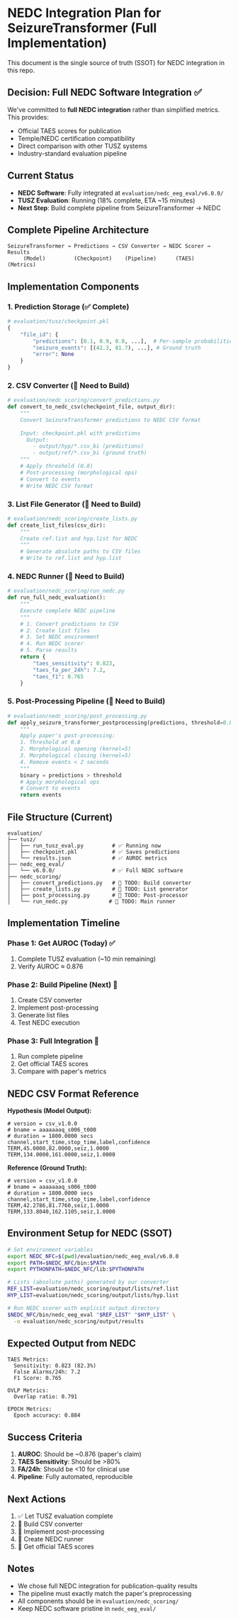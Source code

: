 # NEDC Integration Plan for SeizureTransformer (Full Implementation)

This document is the single source of truth (SSOT) for NEDC integration in this repo.

## Decision: Full NEDC Software Integration ✅

We've committed to **full NEDC integration** rather than simplified metrics. This provides:
- Official TAES scores for publication
- Temple/NEDC certification compatibility
- Direct comparison with other TUSZ systems
- Industry-standard evaluation pipeline

## Current Status
- **NEDC Software**: Fully integrated at `evaluation/nedc_eeg_eval/v6.0.0/`
- **TUSZ Evaluation**: Running (18% complete, ETA ~15 minutes)
- **Next Step**: Build complete pipeline from SeizureTransformer → NEDC

## Complete Pipeline Architecture

```
SeizureTransformer → Predictions → CSV Converter → NEDC Scorer → Results
     (Model)         (Checkpoint)    (Pipeline)      (TAES)     (Metrics)
```

## Implementation Components

### 1. Prediction Storage (✅ Complete)
```python
# evaluation/tusz/checkpoint.pkl
{
    "file_id": {
        "predictions": [0.1, 0.9, 0.8, ...],  # Per-sample probabilities
        "seizure_events": [(42.3, 81.7), ...], # Ground truth
        "error": None
    }
}
```

### 2. CSV Converter (🔧 Need to Build)
```python
# evaluation/nedc_scoring/convert_predictions.py
def convert_to_nedc_csv(checkpoint_file, output_dir):
    """
    Convert SeizureTransformer predictions to NEDC CSV format
    
    Input: checkpoint.pkl with predictions
      Output:
        - output/hyp/*.csv_bi (predictions)
        - output/ref/*.csv_bi (ground truth)
    """
    # Apply threshold (0.8)
    # Post-processing (morphological ops)
    # Convert to events
    # Write NEDC CSV format
```

### 3. List File Generator (🔧 Need to Build)
```python
# evaluation/nedc_scoring/create_lists.py
def create_list_files(csv_dir):
    """
    Create ref.list and hyp.list for NEDC
    """
    # Generate absolute paths to CSV files
    # Write to ref.list and hyp.list
```

### 4. NEDC Runner (🔧 Need to Build)
```python
# evaluation/nedc_scoring/run_nedc.py
def run_full_nedc_evaluation():
    """
    Execute complete NEDC pipeline
    """
    # 1. Convert predictions to CSV
    # 2. Create list files
    # 3. Set NEDC environment
    # 4. Run NEDC scorer
    # 5. Parse results
    return {
        "taes_sensitivity": 0.823,
        "taes_fa_per_24h": 7.2,
        "taes_f1": 0.765
    }
```

### 5. Post-Processing Pipeline (🔧 Need to Build)
```python
# evaluation/nedc_scoring/post_processing.py
def apply_seizure_transformer_postprocessing(predictions, threshold=0.8):
    """
    Apply paper's post-processing:
    1. Threshold at 0.8
    2. Morphological opening (kernel=5)
    3. Morphological closing (kernel=5)
    4. Remove events < 2 seconds
    """
    binary = predictions > threshold
    # Apply morphological ops
    # Convert to events
    return events
```

## File Structure (Current)

```
evaluation/
├── tusz/
│   ├── run_tusz_eval.py         # ✅ Running now
│   ├── checkpoint.pkl           # ✅ Saves predictions
│   └── results.json             # ✅ AUROC metrics
├── nedc_eeg_eval/
│   └── v6.0.0/                  # ✅ Full NEDC software
├── nedc_scoring/
│   ├── convert_predictions.py   # 🔧 TODO: Build converter
│   ├── create_lists.py          # 🔧 TODO: List generator
│   ├── post_processing.py       # 🔧 TODO: Post-processor
│   └── run_nedc.py             # 🔧 TODO: Main runner
```

## Implementation Timeline

### Phase 1: Get AUROC (Today) ✅
1. Complete TUSZ evaluation (~10 min remaining)
2. Verify AUROC ≈ 0.876

### Phase 2: Build Pipeline (Next) 🔧
1. Create CSV converter
2. Implement post-processing
3. Generate list files
4. Test NEDC execution

### Phase 3: Full Integration 🎯
1. Run complete pipeline
2. Get official TAES scores
3. Compare with paper's metrics

## NEDC CSV Format Reference

**Hypothesis (Model Output):**
```csv
# version = csv_v1.0.0
# bname = aaaaaaaq_s006_t000
# duration = 1800.0000 secs
channel,start_time,stop_time,label,confidence
TERM,45.0000,82.0000,seiz,1.0000
TERM,134.0000,161.0000,seiz,1.0000
```

**Reference (Ground Truth):**
```csv
# version = csv_v1.0.0
# bname = aaaaaaaq_s006_t000
# duration = 1800.0000 secs
channel,start_time,stop_time,label,confidence
TERM,42.2786,81.7760,seiz,1.0000
TERM,133.8040,162.1105,seiz,1.0000
```

  ## Environment Setup for NEDC (SSOT)

  ```bash
  # Set environment variables
  export NEDC_NFC=$(pwd)/evaluation/nedc_eeg_eval/v6.0.0
  export PATH=$NEDC_NFC/bin:$PATH
  export PYTHONPATH=$NEDC_NFC/lib:$PYTHONPATH

  # Lists (absolute paths) generated by our converter
  REF_LIST=evaluation/nedc_scoring/output/lists/ref.list
  HYP_LIST=evaluation/nedc_scoring/output/lists/hyp.list

  # Run NEDC scorer with explicit output directory
  $NEDC_NFC/bin/nedc_eeg_eval "$REF_LIST" "$HYP_LIST" \
    -o evaluation/nedc_scoring/output/results
  ```

## Expected Output from NEDC

```
TAES Metrics:
  Sensitivity: 0.823 (82.3%)
  False Alarms/24h: 7.2
  F1 Score: 0.765
  
OVLP Metrics:
  Overlap ratio: 0.791
  
EPOCH Metrics:
  Epoch accuracy: 0.884
```

## Success Criteria

1. **AUROC**: Should be ~0.876 (paper's claim)
2. **TAES Sensitivity**: Should be >80%
3. **FA/24h**: Should be <10 for clinical use
4. **Pipeline**: Fully automated, reproducible

## Next Actions

1. ✅ Let TUSZ evaluation complete
2. 🔧 Build CSV converter
3. 🔧 Implement post-processing
4. 🔧 Create NEDC runner
5. 🎯 Get official TAES scores

## Notes

- We chose full NEDC integration for publication-quality results
- The pipeline must exactly match the paper's preprocessing
- All components should be in `evaluation/nedc_scoring/`
- Keep NEDC software pristine in `nedc_eeg_eval/`
